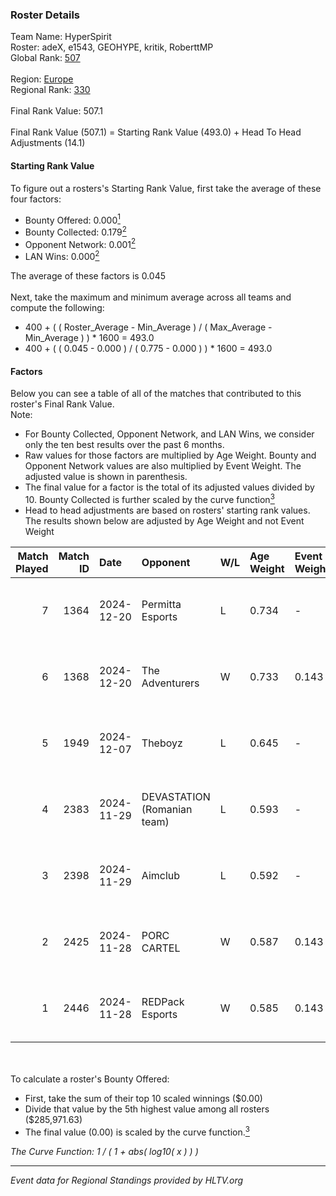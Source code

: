 ### Roster Details<br />
Team Name: HyperSpirit<br />
Roster: adeX, e1543, GEOHYPE, kritik, RoberttMP<br />
Global Rank: [507](../../standings_global_2025_02_28.md)<br />
<br />
Region: [Europe]( ../../standings_europe_2025_02_28.md)<br />
Regional Rank: [330]( ../../standings_europe_2025_02_28.md)<br />
<br />
Final Rank Value:  507.1<br />
<br />
Final Rank Value (507.1) = Starting Rank Value (493.0) + Head To Head Adjustments (14.1)<br />

#### Starting Rank Value<br />
To figure out a rosters's Starting Rank Value, first take the average of these four factors:<br />
- Bounty Offered: 0.000[<sup>1</sup>](#table2)
- Bounty Collected: 0.179[<sup>2</sup>](#table1)
- Opponent Network: 0.001[<sup>2</sup>](#table1)
- LAN Wins: 0.000[<sup>2</sup>](#table1)

The average of these factors is 0.045<br />
<br />
Next, take the maximum and minimum average across all teams and compute the following:<br />
- 400 + ( ( Roster_Average - Min_Average ) / ( Max_Average - Min_Average ) ) * 1600 = 493.0
- 400 + ( ( 0.045 - 0.000 ) / ( 0.775 - 0.000 ) ) * 1600 = 493.0


#### Factors<br />
Below you can see a table of all of the matches that contributed to this roster's Final Rank Value.<br />
Note:<br />

- For Bounty Collected, Opponent Network, and LAN Wins, we consider only the ten best results over the past 6 months.
- Raw values for those factors are multiplied by Age Weight. Bounty and Opponent Network values are also multiplied by Event Weight. The adjusted value is shown in parenthesis.
- The final value for a factor is the total of its adjusted values divided by 10. Bounty Collected is further scaled by the curve function[<sup>3</sup>](#curveFunction)
- Head to head adjustments are based on rosters' starting rank values. The results shown below are adjusted by Age Weight and not Event Weight
<span id="table1"></span><br />


| Match Played | Match ID | Date       | Opponent                    | W/L | Age Weight | Event Weight | Bounty Collected | Opponent Network | LAN Wins  | H2H Adj. | Roster                                  |
| -: | -: | :- | :- | :- | :- | :- | :- | :- | :- | -: | :- |
|            7 |     1364 | 2024-12-20 | Permitta Esports            | L   | 0.734      | -            | -                | -                | -         |    -2.97 | adeX, e1543, GEOHYPE, kritik, RoberttMP |
|            6 |     1368 | 2024-12-20 | The Adventurers             | W   | 0.733      | 0.143        | 0.000 (0.000)    | 0.000 (0.000)    | 0 (0.000) |     8.16 | adeX, e1543, GEOHYPE, kritik, RoberttMP |
|            5 |     1949 | 2024-12-07 | Theboyz                     | L   | 0.645      | -            | -                | -                | -         |    -5.99 | adeX, e1543, GEOHYPE, kritik, swiiffter |
|            4 |     2383 | 2024-11-29 | DEVASTATION (Romanian team) | L   | 0.593      | -            | -                | -                | -         |    -5.76 | adeX, e1543, GEOHYPE, kritik, swiiffter |
|            3 |     2398 | 2024-11-29 | Aimclub                     | L   | 0.592      | -            | -                | -                | -         |    -3.66 | adeX, e1543, GEOHYPE, kritik, swiiffter |
|            2 |     2425 | 2024-11-28 | PORC CARTEL                 | W   | 0.587      | 0.143        | 0.001 (0.000)    | 0.032 (0.003)    | 0 (0.000) |    11.60 | adeX, e1543, GEOHYPE, kritik, swiiffter |
|            1 |     2446 | 2024-11-28 | REDPack Esports             | W   | 0.585      | 0.143        | 0.002 (0.000)    | 0.092 (0.008)    | 0 (0.000) |    12.70 | adeX, e1543, GEOHYPE, kritik, swiiffter |

<br />
<span id="table2"></span><br />
To calculate a roster's Bounty Offered:<br />

- First, take the sum of their top 10 scaled winnings ($0.00)
- Divide that value by the 5th highest value among all rosters ($285,971.63)
- The final value (0.00) is scaled by the curve function.[<sup>3</sup>](#curveFunction)

<span id="curveFunction"></span>_The Curve Function: 1 / ( 1 + abs( log10( x ) ) )_<br />

---
_Event data for Regional Standings provided by HLTV.org_<br />
